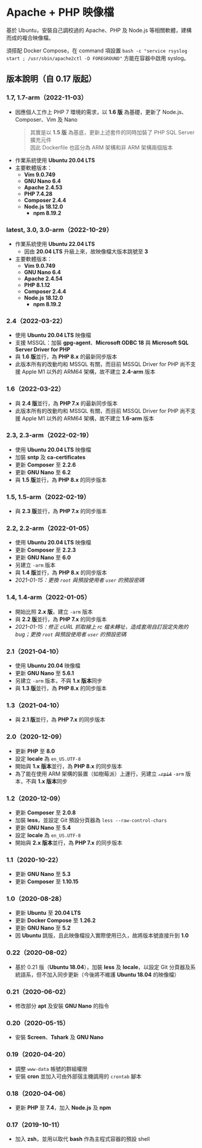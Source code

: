 # Apache + PHP 映像檔

基於 Ubuntu，安裝自己調校過的 Apache、PHP 及 Node.js 等相關軟體，建構而成的複合映像檔。

須搭配 Docker Compose，在 command 項設置 `bash -c "service rsyslog start ; /usr/sbin/apache2ctl -D FOREGROUND"` 方能在容器中啟用 syslog。

## 版本說明（自 0.17 版起）

### 1.7, 1.7-arm（2022-11-03）

* 因應個人工作上 PHP 7 環境的需求，以 **1.6 版** 為基礎，更新了 Node.js、Composer、Vim 及 Nano
  > 其實是以 **1.5 版** 為基底，更新上述套件的同時加裝了 PHP SQL Server 擴充元件  
  > 因此 Dockerfile 也區分為 ARM 架構和非 ARM 架構兩個版本
* 作業系統使用 **Ubuntu 20.04 LTS**
* 主要軟體版本：
  * **Vim 9.0.749**
  * **GNU Nano 6.4**
  * **Apache 2.4.53**
  * **PHP 7.4.28**
  * **Composer 2.4.4**
  * **Node.js 18.12.0**
    * **npm 8.19.2**

### latest, 3.0, 3.0-arm（2022-10-29）

* 作業系統使用 **Ubuntu 22.04 LTS**
  * 因由 **20.04 LTS** 升級上來，故映像檔大版本跳號至 **3**
* 主要軟體版本：
  * **Vim 9.0.749**
  * **GNU Nano 6.4**
  * **Apache 2.4.54**
  * **PHP 8.1.12**
  * **Composer 2.4.4**
  * **Node.js 18.12.0**
    * **npm 8.19.2**

### 2.4（2022-03-22）

* 使用 **Ubuntu 20.04 LTS** 映像檔
* 支援 MSSQL：加裝 **gpg-agent**、**Microsoft ODBC 18** 與 **Microsoft SQL Server Driver for PHP**
* 與 **1.6 版**並行，為 **PHP 8.x** 的最新同步版本
* 此版本所有的改動均和 MSSQL 有關，而目前 MSSQL Driver for PHP 尚不支援 Apple M1 以外的 ARM64 架構，故不建立 **2.4-arm** 版本

### 1.6（2022-03-22）

* 與 **2.4 版**並行，為 **PHP 7.x** 的最新同步版本
* 此版本所有的改動均和 MSSQL 有關，而目前 MSSQL Driver for PHP 尚不支援 Apple M1 以外的 ARM64 架構，故不建立 **1.6-arm** 版本

### 2.3, 2.3-arm（2022-02-19）

* 使用 **Ubuntu 20.04 LTS** 映像檔
* 加裝 **sntp** 及 **ca-certificates**
* 更新 **Composer** 至 **2.2.6**
* 更新 **GNU Nano** 至 **6.2**
* 與 **1.5 版**並行，為 **PHP 8.x** 的同步版本

### 1.5, 1.5-arm（2022-02-19）

* 與 **2.3 版**並行，為 **PHP 7.x** 的同步版本

### 2.2, 2.2-arm（2022-01-05）

* 使用 **Ubuntu 20.04 LTS** 映像檔
* 更新 **Composer** 至 **2.2.3**
* 更新 **GNU Nano** 至 **6.0**
* 另建立 `-arm` 版本
* 與 **1.4 版**並行，為 **PHP 8.x** 的同步版本
* *2021-01-15：更換 `root` 與預設使用者 `user` 的預設密碼*

### 1.4, 1.4-arm（2022-01-05）

* 開始比照 **2.x 版**，建立 `-arm` 版本
* 與 **2.2 版**並行，為 **PHP 7.x** 的同步版本
* *2021-01-15：修正 cURL 抓取線上 rc 檔未轉址，造成套用自訂設定失敗的 bug；更換 `root` 與預設使用者 `user` 的預設密碼*

### 2.1（2021-04-10）

* 使用 **Ubuntu 20.04** 映像檔
* 更新 **GNU Nano** 至 **5.6.1**
* 另建立 `-arm` 版本，不與 **1.x 版本**同步
* 與 **1.3 版**並行，為 **PHP 8.x** 的同步版本

### 1.3（2021-04-10）

* 與 **2.1 版**並行，為 **PHP 7.x** 的同步版本

### 2.0（2020-12-09）

* 更新 **PHP** 至 **8.0**
* 設定 **locale** 為 `en_US.UTF-8`
* 開始與 **1.x 版本**並行，為 **PHP 8.x** 的同步版本
* 為了能在使用 ARM 架構的裝置（如樹莓派）上運行，另建立 ~~`-rpi4`~~ `-arm` 版本，不與 **1.x 版本**同步

### 1.2（2020-12-09）

* 更新 **Composer** 至 **2.0.8**
* 加裝 **less**，並設定 Git 預設分頁器為 `less --raw-control-chars`
* 更新 **GNU Nano** 至 **5.4**
* 設定 **locale** 為 `en_US.UTF-8`
* 開始與 **2.x 版本**並行，為 **PHP 7.x** 的同步版本

### 1.1（2020-10-22）

* 更新 **GNU Nano** 至 **5.3**
* 更新 **Composer** 至 **1.10.15**

### 1.0（2020-08-28）

* 更新 **Ubuntu** 至 **20.04 LTS**
* 更新 **Docker Compose** 至 **1.26.2**
* 更新 **GNU Nano** 至 **5.2**
* 因 **Ubuntu** 跳版，且此映像檔投入實際使用已久，故將版本號直接升到 **1.0**

### 0.22（2020-08-02）

* 基於 0.21 版（**Ubuntu 18.04**），加裝 **less** 及 **locale**，以設定 Git 分頁器及系統語系，但不加入同步更新（今後將不維護 **Ubuntu 18.04** 的映像檔）

### 0.21（2020-06-02）

* 修改部分 **apt** 及安裝 **GNU Nano** 的指令

### 0.20（2020-05-15）

* 安裝 **Screen**、**Tshark** 及 **GNU Nano**

### 0.19（2020-04-20）

* 調整 `www-data` 帳號的群組權限
* 安裝 **cron** 並加入可由外部宿主機調用的 `crontab` 腳本

### 0.18（2020-04-06）

* 更新 **PHP** 至 **7.4**，加入 **Node.js** 及 **npm**

### 0.17（2019-10-11）

* 加入 **zsh**，並用以取代 **bash** 作為主程式容器的預設 shell
